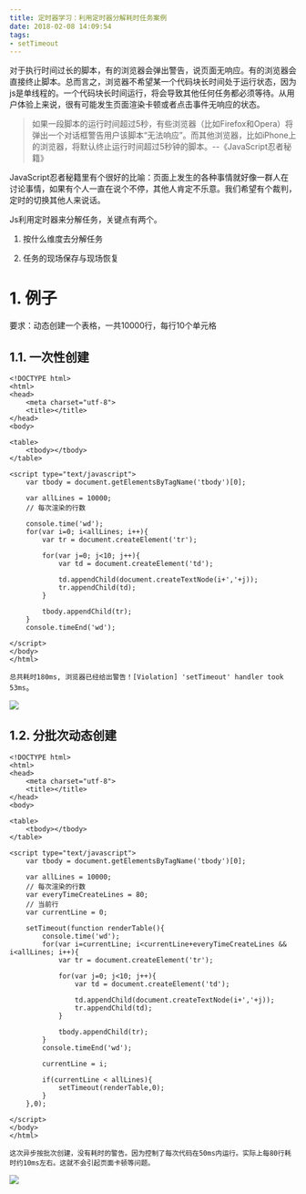 ```yaml
---
title: 定时器学习：利用定时器分解耗时任务案例
date: 2018-02-08 14:09:54
tags:
- setTimeout
---
```


对于执行时间过长的脚本，有的浏览器会弹出警告，说页面无响应。有的浏览器会直接终止脚本。总而言之，浏览器不希望某一个代码块长时间处于运行状态，因为js是单线程的。一个代码块长时间运行，将会导致其他任何任务都必须等待。从用户体验上来说，很有可能发生页面渲染卡顿或者点击事件无响应的状态。

> 如果一段脚本的运行时间超过5秒，有些浏览器（比如Firefox和Opera）将弹出一个对话框警告用户该脚本“无法响应”。而其他浏览器，比如iPhone上的浏览器，将默认终止运行时间超过5秒钟的脚本。--《JavaScript忍者秘籍》

JavaScript忍者秘籍里有个很好的比喻：页面上发生的各种事情就好像一群人在讨论事情，如果有个人一直在说个不停，其他人肯定不乐意。我们希望有个裁判，定时的切换其他人来说话。

Js利用定时器来分解任务，关键点有两个。

1. 按什么维度去分解任务

2. 任务的现场保存与现场恢复

# 1. 例子
要求：动态创建一个表格，一共10000行，每行10个单元格

## 1.1. 一次性创建
```
<!DOCTYPE html>
<html>
<head>
	<meta charset="utf-8">
	<title></title>
</head>
<body>

<table>
	<tbody></tbody>
</table>

<script type="text/javascript">
	var tbody = document.getElementsByTagName('tbody')[0];

	var allLines = 10000;
	// 每次渲染的行数

	console.time('wd');
	for(var i=0; i<allLines; i++){
		var tr = document.createElement('tr');

		for(var j=0; j<10; j++){
			var td = document.createElement('td');

			td.appendChild(document.createTextNode(i+','+j));
			tr.appendChild(td);
		}

		tbody.appendChild(tr);
	}
	console.timeEnd('wd');

</script>
</body>
</html>
```
`总共耗时180ms, 浏览器已经给出警告！[Violation] 'setTimeout' handler took 53ms`。

![](http://p3alsaatj.bkt.clouddn.com/20180208141029_DSFYi3_Screenshot.jpeg)


## 1.2. 分批次动态创建
```
<!DOCTYPE html>
<html>
<head>
	<meta charset="utf-8">
	<title></title>
</head>
<body>

<table>
	<tbody></tbody>
</table>

<script type="text/javascript">
	var tbody = document.getElementsByTagName('tbody')[0];

	var allLines = 10000;
	// 每次渲染的行数
	var everyTimeCreateLines = 80;
	// 当前行
	var currentLine = 0;

	setTimeout(function renderTable(){
		console.time('wd');
		for(var i=currentLine; i<currentLine+everyTimeCreateLines && i<allLines; i++){
			var tr = document.createElement('tr');

			for(var j=0; j<10; j++){
				var td = document.createElement('td');

				td.appendChild(document.createTextNode(i+','+j));
				tr.appendChild(td);
			}

			tbody.appendChild(tr);
		}
		console.timeEnd('wd');

		currentLine = i;

		if(currentLine < allLines){
			setTimeout(renderTable,0);
		}
	},0);

</script>
</body>
</html>
```
`这次异步按批次创建，没有耗时的警告。因为控制了每次代码在50ms内运行。实际上每80行耗时约10ms左右。这就不会引起页面卡顿等问题。`

![](http://p3alsaatj.bkt.clouddn.com/20180208141052_DlS2x4_Screenshot.jpeg)


  [1]: /img/bVLoTq
  [2]: /img/bVLoUo